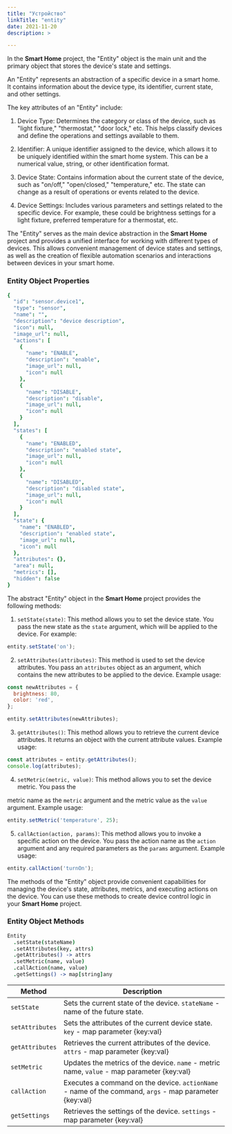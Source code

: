 ```yaml
---
title: "Устройство"
linkTitle: "entity"
date: 2021-11-20
description: >

---
```


In the **Smart Home** project, the "Entity" object is the main unit and the primary object that stores the device's state and settings.

An "Entity" represents an abstraction of a specific device in a smart home. It contains information about the device type, its identifier, current state, and other settings.

The key attributes of an "Entity" include:

1. Device Type: Determines the category or class of the device, such as "light fixture," "thermostat," "door lock," etc. This helps classify devices and define the operations and settings available to them.

2. Identifier: A unique identifier assigned to the device, which allows it to be uniquely identified within the smart home system. This can be a numerical value, string, or other identification format.

3. Device State: Contains information about the current state of the device, such as "on/off," "open/closed," "temperature," etc. The state can change as a result of operations or events related to the device.

4. Device Settings: Includes various parameters and settings related to the specific device. For example, these could be brightness settings for a light fixture, preferred temperature for a thermostat, etc.

The "Entity" serves as the main device abstraction in the **Smart Home** project and provides a unified interface for working with different types of devices. This allows convenient management of device states and settings, as well as the creation of flexible automation scenarios and interactions between devices in your smart home.

### Entity Object Properties
```coffeescript
{
  "id": "sensor.device1",
  "type": "sensor",
  "name": "",
  "description": "device description",
  "icon": null,
  "image_url": null,
  "actions": [
    {
      "name": "ENABLE",
      "description": "enable",
      "image_url": null,
      "icon": null
    },
    {
      "name": "DISABLE",
      "description": "disable",
      "image_url": null,
      "icon": null
    }
  ],
  "states": [
    {
      "name": "ENABLED",
      "description": "enabled state",
      "image_url": null,
      "icon": null
    },
    {
      "name": "DISABLED",
      "description": "disabled state",
      "image_url": null,
      "icon": null
    }
  ],
  "state": {
    "name": "ENABLED",
    "description": "enabled state",
    "image_url": null,
    "icon": null
  },
  "attributes": {},
  "area": null,
  "metrics": [],
  "hidden": false
}
```

The abstract "Entity" object in the **Smart Home** project provides the following methods:

1. `setState(state)`: This method allows you to set the device state. You pass the new state as the `state` argument, which will be applied to the device. For example:

```javascript
entity.setState('on');
```

2. `setAttributes(attributes)`: This method is used to set the device attributes. You pass an `attributes` object as an argument, which contains the new attributes to be applied to the device. Example usage:

```javascript
const newAttributes = {
  brightness: 80,
  color: 'red',
};

entity.setAttributes(newAttributes);
```

3. `getAttributes()`: This method allows you to retrieve the current device attributes. It returns an object with the current attribute values. Example usage:

```javascript
const attributes = entity.getAttributes();
console.log(attributes);
```

4. `setMetric(metric, value)`: This method allows you to set the device metric. You pass the

metric name as the `metric` argument and the metric value as the `value` argument. Example usage:

```javascript
entity.setMetric('temperature', 25);
```

5. `callAction(action, params)`: This method allows you to invoke a specific action on the device. You pass the action name as the `action` argument and any required parameters as the `params` argument. Example usage:

```javascript
entity.callAction('turnOn');
```

The methods of the "Entity" object provide convenient capabilities for managing the device's state, attributes, metrics, and executing actions on the device. You can use these methods to create device control logic in your **Smart Home** project.

### Entity Object Methods

```coffeescript
Entity
  .setState(stateName)
  .setAttributes(key, attrs)
  .getAttributes() -> attrs
  .setMetric(name, value)
  .callAction(name, value)
  .getSettings() -> map[string]any
```

| Method | Description |
|--------|-------------|
| `setState` | Sets the current state of the device. `stateName` - name of the future state. |
| `setAttributes` | Sets the attributes of the current device state. `key` - map parameter {key:val} |
| `getAttributes` | Retrieves the current attributes of the device. `attrs` - map parameter {key:val} |
| `setMetric` | Updates the metrics of the device. `name` - metric name, `value` - map parameter {key:val} |
| `callAction` | Executes a command on the device. `actionName` - name of the command, `args` - map parameter {key:val} |
| `getSettings` | Retrieves the settings of the device. `settings` - map parameter {key:val} |

